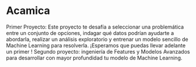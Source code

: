 # Acamica
Primer Proyecto: Este proyecto te desafía a seleccionar una problemática entre un conjunto de opciones, indagar qué datos podrían ayudarte a abordarla, realizar un análisis exploratorio y entrenar un modelo sencillo de Machine Learning para resolverla. ¡Esperamos que puedas llevar adelante un primer !
Segundo proyecto: ingeniería de Features y Modelos Avanzados para desarrollar con mayor profundidad tu modelo de Machine Learning.
